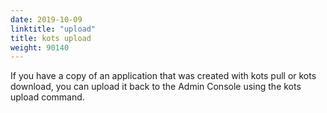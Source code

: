 ```yaml
---
date: 2019-10-09
linktitle: "upload"
title: kots upload
weight: 90140
---
```


If you have a copy of an application that was created with kots pull or kots download, you can upload it back to the Admin Console using the kots upload command.
